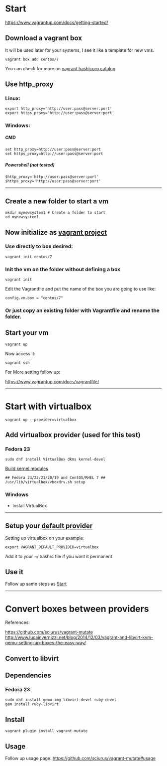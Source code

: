 Start
===== 

https://www.vagrantup.com/docs/getting-started/ 

Download a vagrant box 
----------------------

It will be used later for your systems, I see it like a template for new vms. 

    vagrant box add centos/7

You can check for more on [vagrant hashicorp catalog](https://atlas.hashicorp.com/boxes/search)

Use http_proxy
-------------

### Linux: 

    export http_proxy='http://user:pass@server:port'
    export https_proxy='http://user:pass@server:port'

### Windows: 

##### CMD

    set http_proxy=http://user:pass@server:port
    set https_proxy=http://user:pass@server:port

##### Powershell (not tested)

    $http_proxy='http://user:pass@server:port'
    $https_proxy='http://user:pass@server:port'
    
---


Create a new folder to start a vm
---------------------------------

    mkdir mynewsystem1 # Create a folder to start
    cd mynewsystem1 

Now initialize as [vagrant project](https://www.vagrantup.com/docs/getting-started/project_setup.html)
----------------------------------

### Use directly to box desired:

    vagrant init centos/7

### Init the vm on the folder without defining a box
    
    vagrant init

Edit the Vagrantfile and put the name of the box you are going to use like: 

    config.vm.box = "centos/7"

### Or just copy an existing folder with Vagrantfile and rename the folder. 
    

Start your vm
-------------
 
    vagrant up

Now access it: 

    vagrant ssh

For More setting follow up: 

https://www.vagrantup.com/docs/vagrantfile/

---


Start with virtualbox
====================

    vagrant up --provider=virtualbox
    

Add virtualbox provider (used for this test)
-------------------------------------------

### Fedora 23 

    sudo dnf install VirtualBox dkms kernel-devel

[Build kernel modules](https://www.if-not-true-then-false.com/2010/install-virtualbox-with-yum-on-fedora-centos-red-hat-rhel/)

    ## Fedora 23/22/21/20/19 and CentOS/RHEL 7 ##
    /usr/lib/virtualbox/vboxdrv.sh setup

### Windows
 
* Install VirtualBox

---


Setup your [default provider](https://www.vagrantup.com/docs/providers/default.html)
--------------------------

Setting up virtualbox on your example:

    export VAGRANT_DEFAULT_PROVIDER=virtualbox

Add it to your ~/.bashrc file if you want it permanent

Use it
-----

Follow up same steps as [Start](#Start)

---


Convert boxes between providers
===============================

References: 

https://github.com/sciurus/vagrant-mutate 
http://www.lucainvernizzi.net/blog/2014/12/03/vagrant-and-libvirt-kvm-qemu-setting-up-boxes-the-easy-way/

Convert to libvirt
------------------

## Dependencies 

### Fedora 23 

    sudo dnf install qemu-img libvirt-devel ruby-devel
    gem install ruby-libvirt
    
## Install 

    vagrant plugin install vagrant-mutate
    
Usage
-----

Follow up usage page: https://github.com/sciurus/vagrant-mutate#usage



    



    
